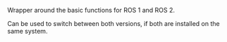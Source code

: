 Wrapper around the basic functions for ROS 1 and ROS 2.

Can be used to switch between both versions, if both are installed on the same system.
